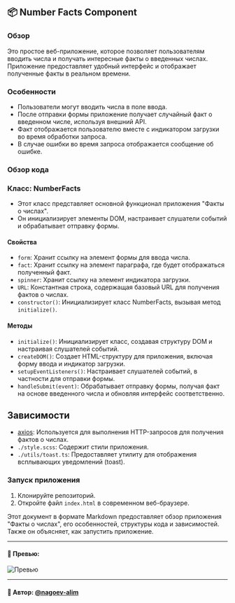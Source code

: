 ## 📦 Number Facts Component

### Обзор
Это простое веб-приложение, которое позволяет пользователям вводить числа и получать интересные факты о введенных числах. Приложение предоставляет удобный интерфейс и отображает полученные факты в реальном времени.

### Особенности

- Пользователи могут вводить числа в поле ввода.
- После отправки формы приложение получает случайный факт о введенном числе, используя внешний API.
- Факт отображается пользователю вместе с индикатором загрузки во время обработки запроса.
- В случае ошибки во время запроса отображается сообщение об ошибке.

### Обзор кода

### Класс: NumberFacts

- Этот класс представляет основной функционал приложения "Факты о числах".
- Он инициализирует элементы DOM, настраивает слушатели событий и обрабатывает отправку формы.

#### Свойства

- `form`: Хранит ссылку на элемент формы для ввода числа.
- `fact`: Хранит ссылку на элемент параграфа, где будет отображаться полученный факт.
- `spinner`: Хранит ссылку на элемент индикатора загрузки.
- `URL`: Константная строка, содержащая базовый URL для получения фактов о числах.
- `constructor()`: Инициализирует класс NumberFacts, вызывая метод `initialize()`.

#### Методы

- `initialize()`: Инициализирует класс, создавая структуру DOM и настраивая слушателей событий.
- `createDOM()`: Создает HTML-структуру для приложения, включая форму ввода и индикатор загрузки.
- `setupEventListeners()`: Настраивает слушателей событий, в частности для отправки формы.
- `handleSubmit(event)`: Обрабатывает отправку формы, получая факт на основе введенного числа и обновляя интерфейс соответственно.

## Зависимости

- [axios](https://github.com/axios/axios): Используется для выполнения HTTP-запросов для получения фактов о числах.
- `./style.scss`: Содержит стили приложения.
- `./utils/toast.ts`: Предоставляет утилиту для отображения всплывающих уведомлений (toast).

### Запуск приложения

1. Клонируйте репозиторий.
2. Откройте файл `index.html` в современном веб-браузере.

Этот документ в формате Markdown предоставляет обзор приложения "Факты о числах", его особенностей, структуры кода и зависимостей. Также он объясняет, как запустить приложение.


---

#### 🌄 Превью:

![Превью](https://lh3.googleusercontent.com/drive-viewer/AITFw-yNX5KPVefjhOleEoWDVkwJhznC7QVxsLD4vOPXhp0lwDdjDlNSu5q_76a06QpifgIdFSN0sIg2h-uzQ6FN_I_MQQwVCg=s1600)


-----

#### 🙌 Автор: [@nagoev-alim](https://github.com/nagoev-alim)

